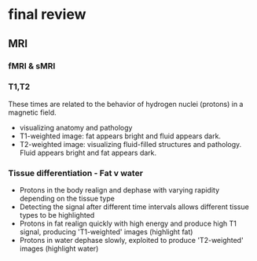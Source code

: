 # final review
## MRI
### fMRI & sMRI
### T1,T2
These times are related to the behavior of hydrogen nuclei (protons) in a magnetic field.
- visualizing anatomy and pathology
- T1-weighted image: fat appears bright and fluid appears dark.
- T2-weighted image: visualizing fluid-filled structures and pathology. Fluid appears bright and fat appears dark.
### Tissue differentiation - Fat v water
- Protons in the body realign and dephase with varying rapidity depending on the tissue type
- Detecting the signal after different time intervals allows different tissue types to be highlighted
- Protons in fat realign quickly with high energy and produce high T1 signal, producing 'T1-weighted' images (highlight fat) 
- Protons in water dephase slowly, exploited to produce 'T2-weighted' images (highlight water)
